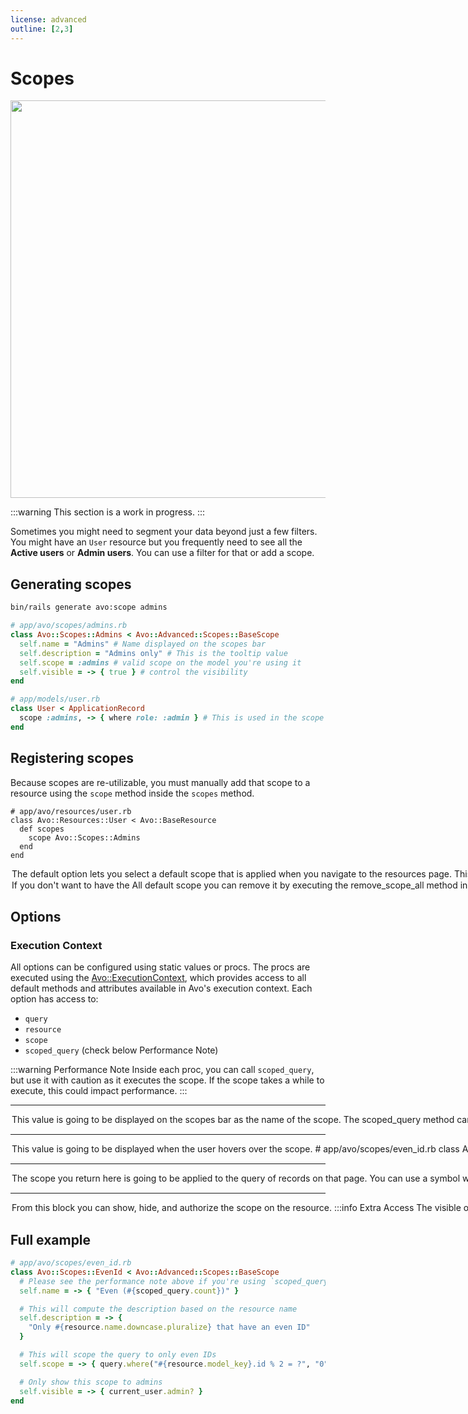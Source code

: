 ```yaml
---
license: advanced
outline: [2,3]
---
```


# Scopes

<Image src="/assets/img/scopes.png" width="862" height="636" alt="" />

:::warning
This section is a work in progress.
:::

Sometimes you might need to segment your data beyond just a few filters. You might have an `User` resource but you frequently need to see all the **Active users** or **Admin users**. You can use a filter for that or add a scope.

## Generating scopes

```bash
bin/rails generate avo:scope admins
```

```ruby
# app/avo/scopes/admins.rb
class Avo::Scopes::Admins < Avo::Advanced::Scopes::BaseScope
  self.name = "Admins" # Name displayed on the scopes bar
  self.description = "Admins only" # This is the tooltip value
  self.scope = :admins # valid scope on the model you're using it
  self.visible = -> { true } # control the visibility
end

# app/models/user.rb
class User < ApplicationRecord
  scope :admins, -> { where role: :admin } # This is used in the scope file above
end
```

## Registering scopes

Because scopes are re-utilizable, you must manually add that scope to a resource using the `scope` method inside the `scopes` method.

```ruby{4}
# app/avo/resources/user.rb
class Avo::Resources::User < Avo::BaseResource
  def scopes
    scope Avo::Scopes::Admins
  end
end
```

<Option name="`default`" headingSize="3">

<VersionReq version="3.11" class="mt-4" />

The `default` option lets you select a default scope that is applied when you
navigate to the resources page.

This option can be configured using a static value or a proc, which is executed using the [Avo::ExecutionContext](./execution-context.html). Check the [Execution Context](#execution-context) section for more information about what's available in the execution context.

```ruby{5-6}
# app/avo/resources/user.rb
class Avo::Resources::User < Avo::BaseResource
  def scopes
    scope Avo::Scopes::OddId
    # EvenId scope is applied as default
    scope Avo::Scopes::EvenId, default: true
  end
end
```

```ruby{5-6}
# app/avo/resources/user.rb
class Avo::Resources::User < Avo::BaseResource
  def scopes
    scope Avo::Scopes::OddId
    # EvenId scope is applied as default if the current user is an admin
    scope Avo::Scopes::EvenId, default: -> { current_user.admin? }
  end
end
```
</Option>



<Option name="`remove_scope_all`" headingSize="3">

If you don't want to have the `All` default scope you can remove it by executing the `remove_scope_all` method inside `scopes` method.

```ruby{4}
# app/avo/resources/user.rb
class Avo::Resources::User < Avo::BaseResource
  def scopes
    remove_scope_all
    scope Avo::Scopes::Admins
  end
end
```
</Option>

## Options

### Execution Context

All options can be configured using static values or procs. The procs are executed using the [Avo::ExecutionContext](./execution-context.html), which provides access to all default methods and attributes available in Avo's execution context. Each option has access to:

- `query`
- `resource`
- `scope`
- `scoped_query` (check below Performance Note)

:::warning Performance Note
Inside each proc, you can call `scoped_query`, but use it with caution as it executes the scope. If the scope takes a while to execute, this could impact performance.
:::

---

<Option name="`name`" headingSize="3">

This value is going to be displayed on the scopes bar as the name of the scope.


The `scoped_query` method can be used to compute and display the record count. Please see [the recipe](./guides/display-scope-record-count.html) on how to enable it.

```ruby{3}
# app/avo/scopes/even_id.rb
class Avo::Scopes::EvenId < Avo::Advanced::Scopes::BaseScope
  self.name = "Even"
end
```

```ruby{4}
# app/avo/scopes/even_id.rb
class Avo::Scopes::EvenId < Avo::Advanced::Scopes::BaseScope
  # Please see the performance note above if you're using `scoped_query`
  self.name = -> { "Even (#{scoped_query.count})" }
end
```
</Option>

---

<Option name="`description`" headingSize="3">

This value is going to be displayed when the user hovers over the scope.

```ruby{3}
# app/avo/scopes/even_id.rb
class Avo::Scopes::EvenId < Avo::Advanced::Scopes::BaseScope
  self.description = "Only records that have an even ID."
end
```

```ruby{3-5}
# app/avo/scopes/even_id.rb
class Avo::Scopes::EvenId < Avo::Advanced::Scopes::BaseScope
  self.description = -> {
    "Only #{resource.name.downcase.pluralize} that have an even ID"
  }
end
```
</Option>

---

<Option name="`scope`" headingSize="3">

The scope you return here is going to be applied to the query of records on that page.

You can use a symbol which will indicate the scope on that model or a proc which will have the `query` available so you can apply any modifications you need.

```ruby{4}
# app/avo/scopes/even_id.rb
class Avo::Scopes::EvenId < Avo::Advanced::Scopes::BaseScope
  # This will use the `even_id` scope from the model
  self.scope = :even_id
end
```

```ruby{3}
# app/avo/scopes/even_id.rb
class Avo::Scopes::EvenId < Avo::Advanced::Scopes::BaseScope
  self.scope = -> { query.where("#{resource.model_key}.id % 2 = ?", "0") }
end
```
</Option>

---

<Option name="`visible`" headingSize="3">

From this block you can show, hide, and authorize the scope on the resource.

:::info Extra Access
The `visible` option has additional access to `parent_record` and `parent_resource` variables, which are useful when working with nested resources or association contexts.
:::

```ruby{4}
# app/avo/scopes/even_id.rb
class Avo::Scopes::EvenId < Avo::Advanced::Scopes::BaseScope
  # Only show this scope to admins
  self.visible = -> { current_user.admin? }
end
```

</Option>

## Full example

```ruby
# app/avo/scopes/even_id.rb
class Avo::Scopes::EvenId < Avo::Advanced::Scopes::BaseScope
  # Please see the performance note above if you're using `scoped_query`
  self.name = -> { "Even (#{scoped_query.count})" }

  # This will compute the description based on the resource name
  self.description = -> {
    "Only #{resource.name.downcase.pluralize} that have an even ID"
  }

  # This will scope the query to only even IDs
  self.scope = -> { query.where("#{resource.model_key}.id % 2 = ?", "0") }

  # Only show this scope to admins
  self.visible = -> { current_user.admin? }
end
```